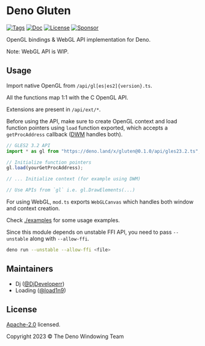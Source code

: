 # Deno Gluten

[![Tags](https://img.shields.io/github/release/deno-windowing/gluten)](https://github.com/deno-windowing/gluten/releases)
[![Doc](https://doc.deno.land/badge.svg)](https://doc.deno.land/https/deno.land/x/gluten/mod.ts)
[![License](https://img.shields.io/github/license/deno-windowing/gluten)](https://github.com/deno-windowing/gluten/blob/master/LICENSE)
[![Sponsor](https://img.shields.io/static/v1?label=Sponsor&message=%E2%9D%A4&logo=GitHub&color=%23fe8e86)](https://github.com/sponsors/DjDeveloperr)

OpenGL bindings & WebGL API implementation for Deno.

Note: WebGL API is WIP.

## Usage

Import native OpenGL from `/api/gl[es|es2]{version}.ts`.

All the functions map 1:1 with the C OpenGL API.

Extensions are present in `/api/ext/*`.

Before using the API, make sure to create OpenGL context and load function
pointers using `load` function exported, which accepts a `getProcAddress`
callback ([DWM](https://github.com/deno-windowing/dwm) handles both).

```ts
// GLES2 3.2 API
import * as gl from "https://deno.land/x/gluten@0.1.0/api/gles23.2.ts";

// Initialize function pointers
gl.load(yourGetProcAddress);

// ... Initialize context (for example using DWM)

// Use APIs from `gl` i.e. gl.DrawElements(...)
```

For using WebGL, `mod.ts` exports `WebGLCanvas` which handles both window and
context creation.

Check [./examples](./examples/) for some usage examples.

Since this module depends on unstable FFI API, you need to pass `--unstable`
along with `--allow-ffi`.

```sh
deno run --unstable --allow-ffi <file>
```

## Maintainers

- Dj ([@DjDeveloperr](https://github.com/DjDeveloperr))
- Loading ([@load1n9](https://github.com/load1n9))

## License

[Apache-2.0](./LICENSE) licensed.

Copyright 2023 © The Deno Windowing Team
